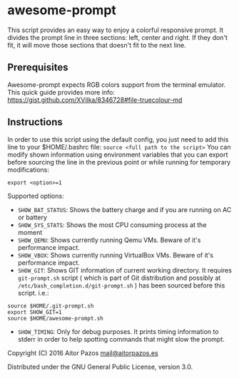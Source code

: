 # awesome-prompt
This script provides an easy way to enjoy a colorful responsive prompt.
It divides the prompt line in three sections: left, center and right. If they don't fit, it will move those sections that doesn't fit to the next line.

## Prerequisites
Awesome-prompt expects RGB colors support from the terminal emulator. This quick
guide provides more info: https://gist.github.com/XVilka/8346728#file-truecolour-md

## Instructions
 In order to use this script using the default config, you just need to add this line to your $HOME/.bashrc file:
    `source <full path to the script>`
 You can modify shown information using environment variables that you can export before sourcing the line in the previous point or while running for temporary modifications:
 ```
 export <option>=1
 ```
 Supported options:
 * `SHOW_BAT_STATUS`: Shows the battery charge and if you are running on AC or battery 
 * `SHOW_SYS_STATS`: Shows the most CPU consuming process at the moment
 * `SHOW_QEMU`: Shows currently running Qemu VMs. Beware of it's performance impact.
 * `SHOW_VBOX`: Shows currently running VirtualBox VMs. Beware of it's performance impact.
 * `SHOW_GIT`: Shows GIT information of current working directory. It requires `git-prompt.sh` script ( which is part of Git distribution and possibly at `/etc/bash_completion.d/git-prompt.sh` ) has been sourced before this script. i.e.:
 ```
 source $HOME/.git-prompt.sh
 export SHOW_GIT=1
 source $HOME/awesome-prompt.sh
```
 * `SHOW_TIMING`: Only for debug purposes. It prints timing information to stderr in order to help spotting commands that might slow the prompt.

 Copyright (C) 2016 Aitor Pazos <mail@aitorpazos.es>
 
 Distributed under the GNU General Public License, version 3.0.
